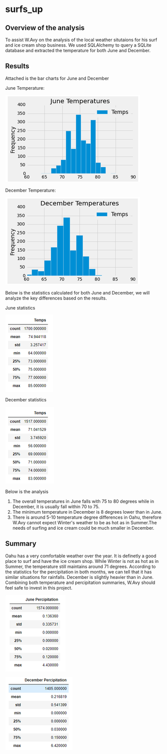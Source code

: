# surfs_up

## Overview of the analysis
To assist W.Avy on the analysis of the local weather situtaions for his surf and ice cream shop business. We used SQLAlchemy to query a SQLite database and extracted the temperature for both June and December.

## Results
Attached is the bar charts for June and December

June Temperature:

![June Temperature](https://github.com/hihilynette/surfs_up/blob/main/Resources/June%20temperature.PNG)

December Temperature:

![December Temperature](https://github.com/hihilynette/surfs_up/blob/main/Resources/December%20temperature.PNG)

Below is the statistics calculated for both June and December, we will analyze the key differences based on the results.

June statistics

![June Stats](https://github.com/hihilynette/surfs_up/blob/main/Resources/June%20stats.PNG)

December statistics

![Dec Stats](https://github.com/hihilynette/surfs_up/blob/main/Resources/December%20stats.PNG)

Below is the analysis

1. The overall temperatures in June falls with 75 to 80 degrees while in December, it is usually fall within 70 to 75. 
2. The minimum temperature in December is 8 degrees lower than in June.
2. There is around 5-10 temperature degree differences in Oahu, therefore W.Avy cannot expect Winter's weather to be as hot as in Summer.The needs of surfing and ice cream could be much smaller in December.

## Summary
Oahu has a very comfortable weather over the year. It is definetly a good place to surf and have the ice cream shop. While Winter is not as hot as in Summer, the temperature still maintains around 71 degrees. According to the statistics for the percipitation in both months, we can tell that it has similar situations for rainfalls. December is slightly heavier than in June. Combining both temperature and percipitation summaries, W.Avy should feel safe to invest in this project.

![June prcp](https://github.com/hihilynette/surfs_up/blob/main/Resources/June%20percipitation.PNG)

![December prcp](https://github.com/hihilynette/surfs_up/blob/main/Resources/December%20percipitation.PNG)



